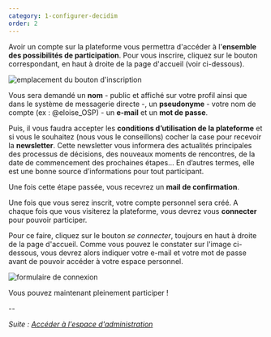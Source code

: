 ```yaml
---
category: 1-configurer-decidim
order: 2
---
```


Avoir un compte sur la plateforme vous permettra d'accéder à l'__ensemble des possibilités de participation__. Pour vous inscrire, cliquez sur le bouton correspondant, en haut à droite de la page d'accueil (voir ci-dessous). 

![emplacement du bouton d'inscription]({{site.baseurl}}/images/sinscrire.png)

Vous sera demandé un __nom__ - public et affiché sur votre profil ainsi que dans le système de messagerie directe -, un __pseudonyme__ - votre nom de compte (ex : @eloise_OSP) - un __e-mail__ et un __mot de passe__. 

Puis, il vous faudra accepter les __conditions d’utilisation de la plateforme__ et si vous le souhaitez (nous vous le conseillons) cocher la case pour recevoir la __newsletter__. Cette newsletter vous informera des actualités principales des processus de décisions, des nouveaux moments de rencontres, de la date de commencement des prochaines étapes… En d’autres termes, elle est une bonne source d’informations pour tout participant. 

Une fois cette étape passée, vous recevrez un __mail de confirmation__.

Une fois que vous serez inscrit, votre compte personnel sera créé. A chaque fois que vous visiterez la plateforme, vous devrez vous __connecter__ pour pouvoir participer. 

Pour ce faire, cliquez sur le bouton _se connecter_, toujours en haut à droite de la page d'accueil. Comme vous pouvez le constater sur l'image ci-dessous, vous devrez alors indiquer votre e-mail et votre mot de passe avant de pouvoir accéder à votre espace personnel.

![formulaire de connexion]({{site.baseurl}}/images/se_connecter.png)

Vous pouvez maintenant pleinement participer !

--

*Suite : [Accéder à l'espace d'administration]({{site.baseurl}}/1-configurer-decidim/1-espace-admin/)*
